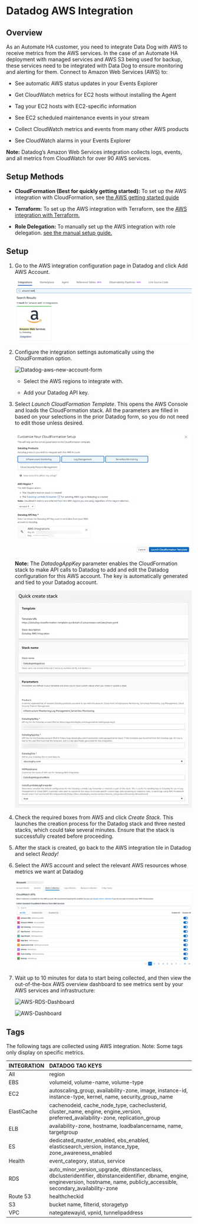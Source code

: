 # Datadog AWS Integration

## Overview

As an Automate HA customer, you need to integrate Data Dog with AWS to receive metrics from the AWS services. In the case of an Automate HA deployment with managed services and AWS S3 being used for backup, these services need to be integrated with Data Dog to ensure monitoring and alerting for them.
Connect to Amazon Web Services (AWS) to:

* See automatic AWS status updates in your Events Explorer

* Get CloudWatch metrics for EC2 hosts without installing the Agent

* Tag your EC2 hosts with EC2-specific information

* See EC2 scheduled maintenance events in your stream

* Collect CloudWatch metrics and events from many other AWS products

* See CloudWatch alarms in your Events Explorer

**Note:** Datadog’s Amazon Web Services integration collects logs, events, and all metrics from CloudWatch for over 90 AWS services.

## Setup Methods

* **CloudFormation (Best for quickly getting started):** To set up the AWS integration with CloudFormation, see [the AWS getting started guide](https://docs.datadoghq.com/getting_started/integrations/aws/)

* **Terraform:** To set up the AWS integration with Terraform, see the [AWS integration with Terraform.](https://docs.datadoghq.com/integrations/guide/aws-terraform-setup/)

* **Role Delegation:** To manually set up the AWS integration with role delegation. [see the manual setup guide.](https://docs.datadoghq.com/integrations/guide/aws-manual-setup/?tab=roledelegation)

## Setup

1. Go to the AWS integration configuration page in Datadog and click Add AWS Account.

    ![AWS-Integration](Images/AWS-Integration.png)

1. Configure the integration settings automatically using the CloudFormation option.

    ![Datadog-aws-new-account-form](Images/datadog-aws-new-account-form.png)

   * Select the AWS regions to integrate with.

   * Add your Datadog API key.

1. Select *Launch CloudFormation Template*. This opens the AWS Console and loads the CloudFormation stack. All the parameters are filled in based on your selections in the prior Datadog form, so you do not need to edit those unless desired.

    ![Datadog-customize-cloudformation-setup](Images/datadog-customize-cloudformation-setup.png)

    **Note:** The *DatadogAppKey* parameter enables the CloudFormation stack to make API calls to Datadog to add and edit the Datadog configuration for this AWS account. The key is automatically generated and tied to your Datadog account.

    ![aws-cloudformation-template](Images/aws-cloudformation-quick-create-stack-1.png)

1. Check the required boxes from AWS and click *Create Stack*. This launches the creation process for the Datadog stack and three nested stacks, which could take several minutes. Ensure that the stack is successfully created before proceeding.

1. After the stack is created, go back to the AWS integration tile in Datadog and select *Ready!*

1. Select the AWS account and select the relevant AWS resources whose metrics we want at Datadog

    ![AWS-Metrics-Select](Images/Metrics-select.png)

1. Wait up to 10 minutes for data to start being collected, and then view the out-of-the-box AWS overview dashboard to see metrics sent by your AWS services and infrastructure:

    ![AWS-RDS-Dashboard](Images/datadog-rds-dashboard.png)

    ![AWS-Dashboard](Images/aws-dashboard_overview.png)

## Tags

The following tags are collected using AWS integration. Note: Some tags only display on specific metrics.

| INTEGRATION | DATADOG TAG KEYS |
| :--- | :-- |
|All|region|
EBS |   volumeid, volume-name, volume-type
EC2 |   autoscaling_group, availability-zone, image, instance-id, instance-type, kernel, name, security_group_name
ElastiCache |   cachenodeid, cache_node_type, cacheclusterid, cluster_name, engine, engine_version, preferred_availability-zone, replication_group
ELB |   availability-zone, hostname, loadbalancername, name, targetgroup
ES |    dedicated_master_enabled, ebs_enabled, elasticsearch_version, instance_type, zone_awareness_enabled
Health |    event_category, status, service
RDS |   auto_minor_version_upgrade, dbinstanceclass, dbclusteridentifier, dbinstanceidentifier, dbname, engine, engineversion, hostname, name, publicly_accessible, secondary_availability-zone
Route 53 |  healthcheckid
S3 |    bucket name, filterid, storagetyp
VPC |   nategatewayid, vpnid, tunnelipaddress

